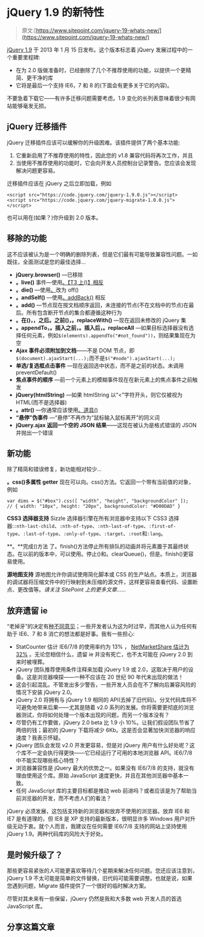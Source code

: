 # jQuery 1.9 的新特性

> 原文:[https://www.sitepoint.com/jquery-19-whats-new/](https://www.sitepoint.com/jquery-19-whats-new/)

[jQuery 1.9](http://jquery.com/) 于 2013 年 1 月 15 日发布。这个版本标志着 jQuery 发展过程中的一个重要里程碑:

*   在为 2.0 版做准备时，已经删除了几个不推荐使用的功能，以提供一个更精简、更干净的库
*   它将是最后一个支持 IE6，7 和 8 的(下面会有更多关于它的内容)。

不要急着下载它——有许多迁移问题需要考虑。1.9 变化的长列表意味着很少有网站能够毫发无损。

## jQuery 迁移插件

jQuery 迁移插件应该可以缓解你的升级困难。该插件提供了两个基本功能:

1.  它重新启用了不推荐使用的特性，因此您的 v1.8 兼容代码将再次工作，并且
2.  当使用不推荐使用的功能时，它会向开发人员控制台记录警告。您应该会发现解决问题更容易。

迁移插件应该在 jQuery 之后立即加载，例如

```
<script src="https://code.jquery.com/jquery-1.9.0.js"></script>
<script src="https://code.jquery.com/jquery-migrate-1.0.0.js"></script> 
```

也可以用在(如果？)你升级到 2.0 版本。

## 移除的功能

这不应该被认为是一个明确的删除列表，但是它们最有可能导致兼容性问题。一如既往，全面测试是您的最佳选择…

*   **jQuery.browser()** —已移除
*   **。live()** 事件—使用[。【T3 上()】相反](http://api.jquery.com/on/)
*   **。die()** —使用[。](http://api.jquery.com/off/)改为 off()
*   **。andSelf()** —使用[。addBack()](http://api.jquery.com/addBack/) 相反
*   **。add()** —节点现在按文档顺序返回，未连接的节点(不在文档中的节点)在最后。所有包含断开节点的集合都遵循这种行为
*   **。在()，，之后。之前()，。replaceWith()** —现在返回未修改的 jQuery 集
*   **。appendTo，。插入之前，。插入后，。replaceAll** —如果目标选择器没有选择任何元素，例如`$(elements).appendTo("#not_found"))`，则结果集现在为空
*   **Ajax 事件必须附加到文档**——不是 DOM 节点，即`$(document).ajaxStart(...);`而不是`$("#node").ajaxStart(...);`
*   **单选/复选框点击事件** —现在返回选中状态，而不是之前的状态。未调用 preventDefault()
*   **焦点事件的顺序** —前一个元素上的模糊事件现在在新元素上的焦点事件之前触发
*   **jQuery(htmlString)** —如果 htmlString 以“<”字符开头，则它仅被视为 HTML(而不是选择器)
*   **。attr()** —你通常应该使用[。道具()](http://api.jquery.com/prop/)
*   **“悬停”伪事件** —“悬停”不再作为“鼠标输入鼠标离开”的同义词
*   **jQuery.ajax 返回一个空的 JSON 结果**——这现在被认为是格式错误的 JSON 并抛出一个错误

## 新功能

除了精简和错误修复，新功能相对较少…

**。css()多属性 getter**
现在可以向。css()方法。它返回一个带有当前值的对象，例如

```
var dims = $("#box").css([ "width", "height", "backgroundColor" ]);
// { width: "10px", height: "20px", backgroundColor: "#D00DAD" } 
```

**CSS3 选择器支持**
Sizzle 选择器引擎在所有浏览器中支持以下 CSS3 选择器:`:nth-last-child`、`:nth-of-type`、`:nth-last-of-type`、`:first-of-type`、`:last-of-type`、`:only-of-type`、`:target`、`:root`和`:lang`。

**。**完成()方法
了。finish()方法停止所有排队的动画并将元素置于其最终状态。在以前的版本中，可以使用。停止()和。clearQueue()，但是。finish()更容易使用。

**源地图支持**
源地图允许你调试使用简化脚本或 CSS 的生产站点。本质上，浏览器的调试器将压缩文件中的行映射到未压缩的源文件，这样更容易查看代码、设置断点、更改值等。*请关注 SitePoint 上的更多文章……*

## 放弃遗留 ie

“老掉牙”的决定有[种不同意见](https://www.sitepoint.com/jquery-2-support-ie6-ie7-ie8/)；一些开发者认为这为时过早，而其他人认为任何有助于 IE6、7 和 8 消亡的想法都是好事。我有一些担心:

*   StatCounter 估计 IE6/7/8 的使用率约为 13% ， [NetMarketShare 估计为 32%](http://www.netmarketshare.com/browser-market-share.aspx?qprid=2&qpcustomd=0&qptimeframe=M) 。无论您相信什么，遗留 ie 并没有死亡，也不太可能在 jQuery 2.0 到来时被埋葬。
*   jQuery 团队推荐使用条件注释来加载 jQuery 1.9 或 2.0，这取决于用户的设备。这是浏览器嗅探——一种不应该在 20 世纪 90 年代末出现的做法！
*   这会引起混乱。不管发出多少警告，一些开发人员会在不了解向后兼容风险的情况下安装 jQuery 2.0。
*   jQuery 2.0 将拥有与 jQuery 1.9 相同的 API(去掉了旧代码)。分叉代码库将不可避免地带来后果——尤其是随着 v2.0 系列的发展。你将需要更彻底的浏览器测试，你将如何处理一个版本出现的问题，而另一个版本没有？
*   尽管仍有工作要做，jQuery 2.0 beta 比 1.9 小 10%。让我们假设团队节省了两倍的钱；最初的 jQuery 下载将减少 6Kb。这是否会显著加快浏览器的响应速度？我表示怀疑。
*   jQuery 团队会发现 v2.0 开发更容易，但是对 jQuery 用户有什么好处呢？这个库不一定会执行得更快——它已经运行了可用的本地浏览器 API。IE6/7/8 中不能实现哪些核心特性？
*   浏览器兼容性是 jQuery 最大的优势之一。如果没有 IE6/7/8 的支持，就没有理由使用这个库。原始 JavaScript 速度更快，并且在其他浏览器中基本一致。
*   任何 JavaScript 库的主要目标都是推动 web 前进吗？或者应该是为了帮助当前浏览器的开发，而不考虑人们的看法？

jQuery 必须发展，这包括支持新的浏览器和放弃不使用的浏览器。放弃 IE6 和 IE7 是有道理的，但 IE8 是 XP 支持的最新版本，很明显许多 Windows 用户对升级无动于衷。就个人而言，我建议在任何需要 IE6/7/8 支持的网站上坚持使用 jQuery 1.9。两种代码库的风险大于好处。

## 是时候升级了？

那些更容易紧张的人可能更喜欢等待几个星期来解决任何问题。您还应该注意到，jQuery 1.9 不太可能是简单的文件替换，旧代码可能需要调整。也就是说，如果您遇到问题，Migrate 插件提供了一个很好的临时解决方案。

尽管对其未来有一些保留，jQuery 仍然是我和大多数 web 开发人员的首选 JavaScript 库。

## 分享这篇文章